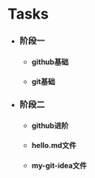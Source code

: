 # Tasks

* ### 阶段一
  * #### github基础
  * #### git基础   
* ### 阶段二
  * #### github进阶
  * #### hello.md文件
  * #### my-git-idea文件
